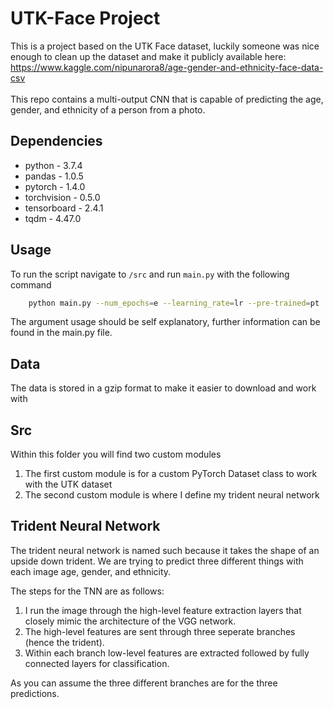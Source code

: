 # UTK-Face Project
This is a project based on the UTK Face dataset, luckily someone was nice enough to clean up the dataset
and make it publicly available here: https://www.kaggle.com/nipunarora8/age-gender-and-ethnicity-face-data-csv
<br>
<br>
This repo contains a multi-output CNN that is capable of predicting the age, gender, and ethnicity of a person from a photo.

## Dependencies
* python - 3.7.4
* pandas - 1.0.5
* pytorch - 1.4.0
* torchvision - 0.5.0
* tensorboard - 2.4.1
* tqdm - 4.47.0

## Usage
To run the script navigate to `/src` and run `main.py` with the following command

``` sh
    python main.py --num_epochs=e --learning_rate=lr --pre-trained=pt
```
The argument usage should be self explanatory, further information can be found in the main.py file.

## Data
The data is stored in a gzip format to make it easier to download and work with

## Src
Within this folder you will find two custom modules
1. The first custom module is for a custom PyTorch Dataset class to work with the UTK dataset
2. The second custom module is where I define my trident neural network

## Trident Neural Network
The trident neural network is named such because it takes the shape of an upside down trident.
We are trying to predict three different things with each image age, gender, and ethnicity.


The steps for the TNN are as follows:
1. I run the image through the high-level feature extraction layers that closely mimic the architecture of the VGG network.
2. The high-level features are sent through three seperate branches (hence the trident).
3. Within each branch low-level features are extracted followed by fully connected layers for classification.

As you can assume the three different branches are for the three predictions.

